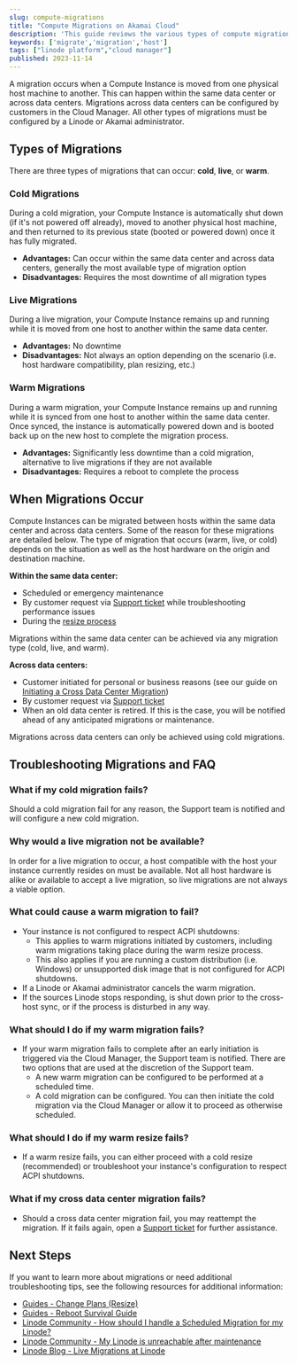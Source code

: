 ```yaml
---
slug: compute-migrations
title: "Compute Migrations on Akamai Cloud"
description: 'This guide reviews the various types of compute migrations available on the Akamai Cloud platform.'
keywords: ['migrate','migration','host']
tags: ["linode platform","cloud manager"]
published: 2023-11-14
---
```


A migration occurs when a Compute Instance is moved from one physical host machine to another. This can happen within the same data center or across data centers. Migrations across data centers can be configured by customers in the Cloud Manager. All other types of migrations must be configured by a Linode or Akamai administrator.

## Types of Migrations

There are three types of migrations that can occur: **cold**, **live**, or **warm**.

### Cold Migrations

During a cold migration, your Compute Instance is automatically shut down (if it's not powered off already), moved to another physical host machine, and then returned to its previous state (booted or powered down) once it has fully migrated.

- **Advantages:** Can occur within the same data center and across data centers, generally the most available type of migration option
- **Disadvantages:** Requires the most downtime of all migration types

### Live Migrations

During a live migration, your Compute Instance remains up and running while it is moved from one host to another within the same data center.

- **Advantages:** No downtime
- **Disadvantages:** Not always an option depending on the scenario (i.e. host hardware compatibility, plan resizing, etc.)

### Warm Migrations

During a warm migration, your Compute Instance remains up and running while it is synced from one host to another within the same data center. Once synced, the instance is automatically powered down and is booted back up on the new host to complete the migration process.

- **Advantages:** Significantly less downtime than a cold migration, alternative to live migrations if they are not available
- **Disadvantages:** Requires a reboot to complete the process

## When Migrations Occur

Compute Instances can be migrated between hosts within the same data center and across data centers. Some of the reason for these migrations are detailed below. The type of migration that occurs (warm, live, or cold) depends on the situation as well as the host hardware on the origin and destination machine.

**Within the same data center:**

- Scheduled or emergency maintenance
- By customer request via [Support ticket](/docs/products/platform/get-started/guides/support/) while troubleshooting performance issues
- During the [resize process](/docs/products/compute/compute-instances/guides/resize/)

Migrations within the same data center can be achieved via any migration type (cold, live, and warm).

**Across data centers:**

- Customer initiated for personal or business reasons (see our guide on [Initiating a Cross Data Center Migration](/docs/products/compute/compute-instances/guides/migrate-to-different-dc/))
- By customer request via [Support ticket](/docs/products/platform/get-started/guides/support/)
- When an old data center is retired. If this is the case, you will be notified ahead of any anticipated migrations or maintenance.

Migrations across data centers can only be achieved using cold migrations.

## Troubleshooting Migrations and FAQ

### What if my cold migration fails?

Should a cold migration fail for any reason, the Support team is notified and will configure a new cold migration.

### Why would a live migration not be available?

In order for a live migration to occur, a host compatible with the host your instance currently resides on must be available. Not all host hardware is alike or available to accept a live migration, so live migrations are not always a viable option.

### What could cause a warm migration to fail?

-   Your instance is not configured to respect ACPI shutdowns:
    - This applies to warm migrations initiated by customers, including warm migrations taking place during the warm resize process.
    - This also applies if you are running a custom distribution (i.e. Windows) or unsupported disk image that is not configured for ACPI shutdowns.
-   If a Linode or Akamai administrator cancels the warm migration.
-   If the sources Linode stops responding, is shut down prior to the cross-host sync, or if the process is disturbed in any way.

### What should I do if my warm migration fails?

-   If your warm migration fails to complete after an early initiation is triggered via the Cloud Manager, the Support team is notified. There are two options that are used at the discretion of the Support team.
    - A new warm migration can be configured to be performed at a scheduled time.
    - A cold migration can be configured. You can then initiate the cold migration via the Cloud Manager or allow it to proceed as otherwise scheduled.

### What should I do if my warm resize fails?

- If a warm resize fails, you can either proceed with a cold resize (recommended) or troubleshoot your instance's configuration to respect ACPI shutdowns.

### What if my cross data center migration fails?

- Should a cross data center migration fail, you may reattempt the migration. If it fails again, open a [Support ticket](/docs/products/platform/get-started/guides/support/) for further assistance.

## Next Steps

If you want to learn more about migrations or need additional troubleshooting tips, see the following resources for additional information:

- [Guides - Change Plans (Resize)](/docs/products/compute/compute-instances/guides/resize/)
- [Guides - Reboot Survival Guide](/docs/guides/reboot-survival-guide/)
- [Linode Community - How should I handle a Scheduled Migration for my Linode?](https://www.linode.com/community/questions/23075/how-should-i-handle-a-scheduled-migration-for-my-linode)
- [Linode Community - My Linode is unreachable after maintenance](https://www.linode.com/community/questions/323/my-linode-is-unreachable-after-maintenance)
- [Linode Blog - Live Migrations at Linode](https://www.linode.com/blog/linode/live-migrations-at-linode/)

